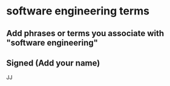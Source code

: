 # software engineering terms

## Add phrases or terms you associate with "software engineering"

## Signed (Add your name)

JJ


